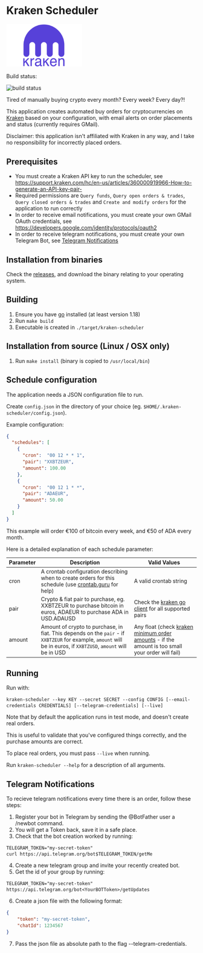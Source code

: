# Kraken Scheduler

<img src="./doc/img/kraken-logo.png" alt="drawing" width="200" />

Build status:

![build status](https://github.com/jackpf/kraken-scheduler/actions/workflows/go.yml/badge.svg)


Tired of manually buying crypto every month? Every week? Every day?!

This application creates automated buy orders for cryptocurrencies on [Kraken](https://www.kraken.com/)
based on your configuration, with email alerts on order placements and status (currently requires GMail).

Disclaimer: this application isn't affiliated with Kraken in any way, and I take no responsibility
for incorrectly placed orders.

## Prerequisites

- You must create a Kraken API key to run the scheduler, see https://support.kraken.com/hc/en-us/articles/360000919966-How-to-generate-an-API-key-pair-
- Required permissions are `Query funds`, `Query open orders & trades`, `Query closed orders & trades` and `Create and modify orders` for the application to run correctly
- In order to receive email notifications, you must create your own GMail OAuth credentials, see https://developers.google.com/identity/protocols/oauth2
- In order to receive telegram notifications, you must create your own Telegram Bot, see [Telegram Notifications](#telegram-notifications)

## Installation from binaries

Check the [releases](https://github.com/jackpf/kraken-scheduler/releases), and download the binary relating
to your operating system.

## Building

1. Ensure you have [go](https://go.dev/) installed (at least version 1.18)
2. Run `make build`
3. Executable is created in `./target/kraken-scheduler`

## Installation from source (Linux / OSX only)

1. Run `make install` (binary is copied to `/usr/local/bin`)

## Schedule configuration

The application needs a JSON configuration file to run.

Create `config.json` in the directory of your choice (eg. `$HOME/.kraken-scheduler/config.json`).

Example configuration:

```json
{
  "schedules": [
    {
      "cron":  "00 12 * * 1",
      "pair": "XXBTZEUR",
      "amount": 100.00
    },
    {
      "cron":  "00 12 1 * *",
      "pair": "ADAEUR",
      "amount": 50.00
    }
  ]
}
```

This example will order €100 of bitcoin every week, and €50 of ADA every month.

Here is a detailed explanation of each schedule parameter:

| Parameter 	| Description                                                                                                                                                      	| Valid Values                                                                                                                                                                                     	|
|-----------	|------------------------------------------------------------------------------------------------------------------------------------------------------------------	|--------------------------------------------------------------------------------------------------------------------------------------------------------------------------------------------------	|
| cron      	| A crontab configuration describing when to create orders for this schedule (use [crontab.guru](https://crontab.guru/) for help)                                  	| A valid crontab string                                                                                                                                                                           	|
| pair      	| Crypto & fiat pair to purchase, eg. XXBTZEUR to purchase bitcoin in euros, ADAEUR to purchase ADA in USD.ADAUSD                                                  	| Check the  [kraken go client](https://github.com/beldur/kraken-go-api-client/blob/master/types.go#L14-L88)  for all supported pairs                                                              	|
| amount    	| Amount of crypto to purchase, in fiat. This depends on the `pair` - if `XXBTZEUR` for example, `amount` will be in euros, if `XXBTZUSD`, `amount` will be in USD 	| Any float (check [kraken minimum order amounts](https://support.kraken.com/hc/en-us/articles/205893708-Minimum-order-size-volume-for-trading) - if the amount is too small your order will fail) 	|

## Running

Run with:

```shell
kraken-scheduler --key KEY --secret SECRET --config CONFIG [--email-credentials CREDENTIALS] [--telegram-credentials] [--live]
```

Note that by default the application runs in test mode, and doesn't create real orders.

This is useful to validate that you've configured things correctly, and the purchase amounts are correct.

To place real orders, you must pass `--live` when running.

Run `kraken-scheduler --help` for a description of all arguments.

## Telegram Notifications

To recieve telegram notifications every time there is an order, follow these steps:

1. Register your bot in Telegram by sending the @BotFather user a /newbot command.
2. You will get a Token back, save it in a safe place.
3. Check that the bot creation worked by running:

  ```shell
  TELEGRAM_TOKEN="my-secret-token"
  curl https://api.telegram.org/bot$TELEGRAM_TOKEN/getMe
  ```

4. Create a new telegram group and invite your recently created bot.
5. Get the id of your group by running:

  ```shell
  TELEGRAM_TOKEN="my-secret-token"
  https://api.telegram.org/bot<YourBOTToken>/getUpdates
  ```

6. Create a json file with the following format:

  ```json
  {
	  "token": "my-secret-token",
	  "chatId": 1234567
  }
  ```

7. Pass the json file as absolute path to the flag --telegram-credentials.